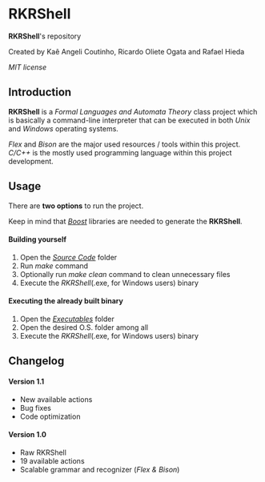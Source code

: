 # RKRShell

**RKRShell**'s repository

Created by Kaê Angeli Coutinho, Ricardo Oliete Ogata and Rafael Hieda

_MIT license_

## Introduction

**RKRShell** is a _Formal Languages and Automata Theory_ class project which is basically a command-line interpreter that can be executed in both _Unix_ and _Windows_ operating systems.

_Flex_ and _Bison_ are the major used resources / tools within this project. _C/C++_ is the mostly used programming language within this project development.

## Usage

There are <b>two options</b> to run the project.

Keep in mind that [_Boost_](http://www.boost.org) libraries are needed to generate the **RKRShell**.

#### Building yourself

<ol>
  <li>Open the <i><a href="https://github.com/kaiky25/RKRShell/tree/master/Source%20Code">Source Code</a></i> folder</li>
  <li>Run <i>make</i> command</li>
  <li>Optionally run <i>make clean</i> command to clean unnecessary files</li>
  <li>Execute the <i>RKRShell</i>(.exe, for Windows users) binary</li>
</ol>

#### Executing the already built binary

<ol>
  <li>Open the <i><a href="https://github.com/kaiky25/RKRShell/tree/master/Executables">Executables</a></i> folder</li>
  <li>Open the desired O.S. folder among all</li>
  <li>Execute the <i>RKRShell</i>(.exe, for Windows users) binary</li>
</ol>

## Changelog

#### Version 1.1

<ul>
  <li>New available actions</li>
  <li>Bug fixes</li>
  <li>Code optimization</li>
</ul>

#### Version 1.0

<ul>
  <li>Raw RKRShell</li>
  <li>19 available actions</li>
  <li>Scalable grammar and recognizer (<i>Flex & Bison</i>)</li>
</ul>
